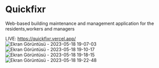 # Quickfixr
Web-based  building maintenance  and management  application  for the residents,workers and managers 

LIVE: https://quickfixr.vercel.app/     
![Ekran Görüntüsü - 2023-05-18 19-07-03](https://github.com/erentrk01/Quickfixr/assets/68688967/14553fec-0540-4cf2-bfd2-49ca9c1f6b11)
![Ekran Görüntüsü - 2023-05-18 19-10-17](https://github.com/erentrk01/Quickfixr/assets/68688967/653fc648-6549-42fb-b1f4-5f934317055b)
![Ekran Görüntüsü - 2023-05-18 19-18-15](https://github.com/erentrk01/Quickfixr/assets/68688967/301becb8-ca1f-40c9-9647-d36e034f4b8d)
![Ekran Görüntüsü - 2023-05-18 19-22-48](https://github.com/erentrk01/Quickfixr/assets/68688967/8eec009e-ff23-4528-a3a6-71e0b26bb284)
